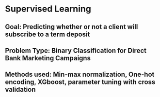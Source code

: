 # Supervised Learning
## Goal: Predicting whether or not a client will subscribe to a term deposit
## Problem Type: Binary Classification for Direct Bank Marketing Campaigns
## Methods used: Min-max normalization, One-hot encoding, XGboost, parameter tuning with cross validation 
